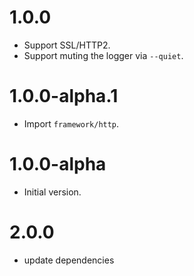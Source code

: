 # 1.0.0
* Support SSL/HTTP2.
* Support muting the logger via `--quiet`.

# 1.0.0-alpha.1
* Import `framework/http`.

# 1.0.0-alpha
* Initial version.

# 2.0.0

- update dependencies
